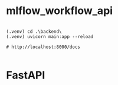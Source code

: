 # mlflow_workflow_api



```dash

(.venv) cd .\backend\
(.venv) uvicorn main:app --reload

# http://localhost:8000/docs


```


# FastAPI
















